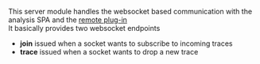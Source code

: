 This server module handles the websocket based communication with
the analysis SPA and the [remote plug-in](../../assets/plugins#remote-plug-in)  
It basically provides two websocket endpoints
* **join** issued when a socket wants to subscribe to incoming traces
* **trace** issued when a socket wants to drop a new trace